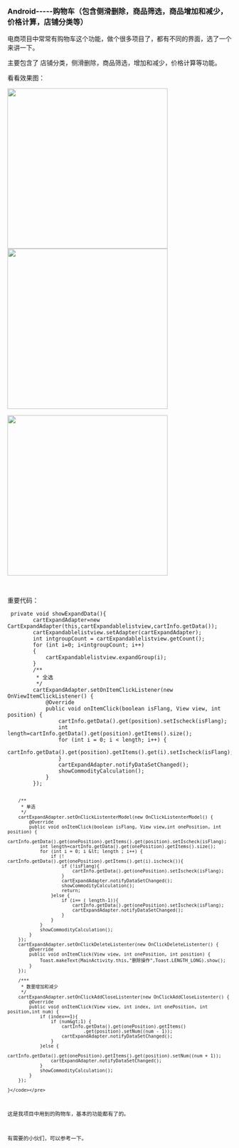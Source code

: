### Android-----购物车（包含侧滑删除，商品筛选，商品增加和减少，价格计算，店铺分类等）

 <p>电商项目中常常有购物车这个功能，做个很多项目了，都有不同的界面，选了一个来讲一下。</p> 
<p>主要包含了 店铺分类，侧滑删除，商品筛选，增加和减少，价格计算等功能。</p> 
<p>看看效果图：</p> 
<p><img alt="" src="http://images2017.cnblogs.com/blog/1041439/201712/1041439-20171224162757162-1372463675.jpg" width="360"> <img alt="" src="http://images2017.cnblogs.com/blog/1041439/201712/1041439-20171224162831068-226571999.jpg" width="360"></p> 
<p><img alt="" src="http://images2017.cnblogs.com/blog/1041439/201712/1041439-20171224163031553-254559380.jpg" width="360"></p> 
<p>&nbsp;</p> 
<p>重要代码：</p> 
<pre><code class="language-java"> private void showExpandData(){
        cartExpandAdapter=new CartExpandAdapter(this,cartExpandablelistview,cartInfo.getData());
        cartExpandablelistview.setAdapter(cartExpandAdapter);
        int intgroupCount = cartExpandablelistview.getCount();
        for (int i=0; i&lt;intgroupCount; i++)
        {
            cartExpandablelistview.expandGroup(i);
        }
        /**
         * 全选
         */
        cartExpandAdapter.setOnItemClickListener(new OnViewItemClickListener() {
            @Override
            public void onItemClick(boolean isFlang, View view, int position) {
                cartInfo.getData().get(position).setIscheck(isFlang);
                int length=cartInfo.getData().get(position).getItems().size();
                for (int i = 0; i &lt; length; i++) {
                    cartInfo.getData().get(position).getItems().get(i).setIscheck(isFlang);
                }
                cartExpandAdapter.notifyDataSetChanged();
                showCommodityCalculation();
            }
        });

        /**
         * 单选
         */
        cartExpandAdapter.setOnClickListenterModel(new OnClickListenterModel() {
            @Override
            public void onItemClick(boolean isFlang, View view,int onePosition, int position) {
                cartInfo.getData().get(onePosition).getItems().get(position).setIscheck(isFlang);
                int length=cartInfo.getData().get(onePosition).getItems().size();
                for (int i = 0; i &lt; length ; i++) {
                    if (! cartInfo.getData().get(onePosition).getItems().get(i).ischeck()){
                        if (!isFlang){
                            cartInfo.getData().get(onePosition).setIscheck(isFlang);
                        }
                        cartExpandAdapter.notifyDataSetChanged();
                        showCommodityCalculation();
                        return;
                    }else {
                        if (i== ( length-1)){
                            cartInfo.getData().get(onePosition).setIscheck(isFlang);
                            cartExpandAdapter.notifyDataSetChanged();
                        }
                    }
                }
                showCommodityCalculation();
            }
        });
        cartExpandAdapter.setOnClickDeleteListenter(new OnClickDeleteListenter() {
            @Override
            public void onItemClick(View view, int onePosition, int position) {
                Toast.makeText(MainActivity.this,"删除操作",Toast.LENGTH_LONG).show();
            }
        });

        /***
         * 数量增加和减少
         */
        cartExpandAdapter.setOnClickAddCloseListenter(new OnClickAddCloseListenter() {
            @Override
            public void onItemClick(View view, int index, int onePosition, int position,int num) {
                if (index==1){
                    if (num&gt;1) {
                        cartInfo.getData().get(onePosition).getItems()
                                .get(position).setNum((num - 1));
                        cartExpandAdapter.notifyDataSetChanged();
                    }
                }else {
                    cartInfo.getData().get(onePosition).getItems().get(position).setNum((num + 1));
                    cartExpandAdapter.notifyDataSetChanged();
                }
                showCommodityCalculation();
            }
        });
       
    }</code></pre> 
<p>这是我项目中用到的购物车，基本的功能都有了的。</p> 
<p>有需要的小伙们，可以参考一下。</p> 
<span id="OSC_h3_1"></span>
<h3>&nbsp;</h3> 
<span id="OSC_h3_2"></span>
